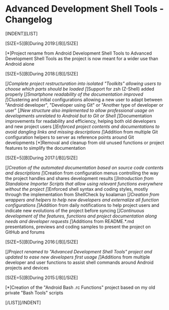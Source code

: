# Advanced Development Shell Tools - Changelog #


[INDENT][LIST]

[SIZE=5][B]During 2019:[/B][/SIZE]

[*]Project rename from Android Development Shell Tools
   to Advanced Development Shell Tools as the project
   is now meant for a wider use than Android alone

[SIZE=5][B]During 2018:[/B][/SIZE]

[*]Complete project restructuration into isolated "Toolkits"
   allowing users to choose which parts should be loaded
[*]Support for zsh (Z-Shell) added properly
[*]Smartphone readability of the documentation improved
[*]Clustering and initial configurations allowing a new user
   to adapt between "Android developer", "Developer using Git"
   or "Another type of developer or user"
[*]New structure also implemented to allow professional usage
   on developments unrelated to Android but to Git or Shell
[*]Documentation improvements for readability and efficiency,
   helping both old developers and new project users
[*]Enforced project contents and documentations to avoid
   dangling links and missing descriptions
[*]Addition from multiple Git configuration helpers
   to server as reference points around Git developments
[*]Removal and cleanup from old unused functions
   or project features to simplify the documentation

[SIZE=5][B]During 2017:[/B][/SIZE]

[*]Creation of the automated documentation based on
   source code contents and descriptions
[*]Creation from configuration menus controlling the way
   the project handles and shares development results
[*]Introduction from Standalone Importer Scripts that allow
   using relevant functions everywhere without the project
[*]Enforced shell syntax and coding styles, mostly through
   the implementation from ShellCheck by koalaman
[*]Creation from wrappers and helpers to help new developers
   and externalize all function configurations
[*]Addition from daily notifications to help project users
   and indicate new evolutions of the project before syncing
[*]Continuous development of the features, functions and
   project documentation along needs and developer requests
[*]Additions from README.*.md presentations, previews and
   coding samples to present the project on GitHub and forums

[SIZE=5][B]During 2016:[/B][/SIZE]

[*]Project renamed to "Advanced Development Shell Tools" project
   and updated to ease new developers first usage
[*]Additions from multiple developer and user functions to
   assist shell commands around Android projects and devices

[SIZE=5][B]During 2015:[/B][/SIZE]

[*]Creation of the "Android Bash .rc Functions" project
   based on my old private "Bash Tools" scripts

[/LIST][/INDENT]
